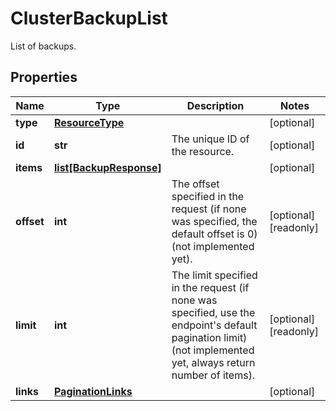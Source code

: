 # ClusterBackupList

List of backups.
## Properties
| Name | Type | Description | Notes |
| ------------ | ------------- | ------------- | ------------- |
| **type** | [**ResourceType**](ResourceType.md) |  | [optional]  |
| **id** | **str** | The unique ID of the resource. | [optional]  |
| **items** | [**list[BackupResponse]**](BackupResponse.md) |  | [optional]  |
| **offset** | **int** | The offset specified in the request (if none was specified, the default offset is 0) (not implemented yet).  | [optional] [readonly]  |
| **limit** | **int** | The limit specified in the request (if none was specified, use the endpoint&#39;s default pagination limit) (not implemented yet, always return number of items).  | [optional] [readonly]  |
| **links** | [**PaginationLinks**](PaginationLinks.md) |  | [optional]  |


